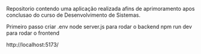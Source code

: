 Repositorio contendo uma aplicação realizada afins de aprimoramento apos conclusao do curso de Desenvolvimento de Sistemas.

Primeiro passo criar .env
node server.js para rodar o backend
npm run dev para rodar o frontend

http://localhost:5173/
